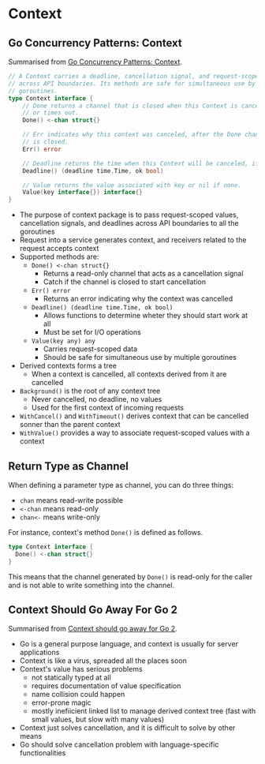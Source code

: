 # Context

## Go Concurrency Patterns: Context

Summarised from [Go Concurrency Patterns: Context](https://go.dev/blog/context).

```go
// A Context carries a deadline, cancellation signal, and request-scoped values
// across API boundaries. Its methods are safe for simultaneous use by multiple
// goroutines.
type Context interface {
    // Done returns a channel that is closed when this Context is canceled
    // or times out.
    Done() <-chan struct{}

    // Err indicates why this context was canceled, after the Done channel
    // is closed.
    Err() error

    // Deadline returns the time when this Context will be canceled, if any.
    Deadline() (deadline time.Time, ok bool)

    // Value returns the value associated with key or nil if none.
    Value(key interface{}) interface{}
}
```

- The purpose of context package is to pass request-scoped values, cancellation signals, and deadlines across API boundaries to all the goroutines
- Request into a service generates context, and receivers related to the request accepts context
- Supported methods are:
  - `Done() <-chan struct{}`
    - Returns a read-only channel that acts as a cancellation signal
    - Catch if the channel is closed to start cancellation
  - `Err() error`
    - Returns an error indicating why the context was cancelled
  - `Deadline() (deadline time.Time, ok bool)`
    - Allows functions to determine wheter they should start work at all
    - Must be set for I/O operations
  - `Value(key any) any`
    - Carries request-scoped data
    - Should be safe for simultaneous use by multiple goroutines
- Derived contexts forms a tree
  - When a context is cancelled, all contexts derived from it are cancelled
- `Background()` is the root of any context tree
  - Never cancelled, no deadline, no values
  - Used for the first context of incoming requests
- `WithCancel()` and `WithTimeout()` derives context that can be cancelled sonner than the parent context
- `WithValue()` provides a way to associate request-scoped values with a context

## Return Type as Channel

When defining a parameter type as channel, you can do three things:

- `chan` means read-write possible
- `<-chan` means read-only
- `chan<-` means write-only

For instance, context's method `Done()` is defined as follows.

```go
type Context interface {
  Done() <-chan struct{}
}
```

This means that the channel generated by `Done()` is read-only for the caller and is not able to write something into the channel.

## Context Should Go Away For Go 2

Summarised from [Context should go away for Go 2](https://faiface.github.io/post/context-should-go-away-go2/).

- Go is a general purpose language, and context is usually for server applications
- Context is like a virus, spreaded all the places soon
- Context's value has serious problems
  - not statically typed at all
  - requires documentation of value specification
  - name collision could happen
  - error-prone magic
  - mostly inefiicient linked list to manage derived context tree (fast with small values, but slow with many values)
- Context just solves cancellation, and it is difficult to solve by other means
- Go should solve cancellation problem with language-specific functionalities

